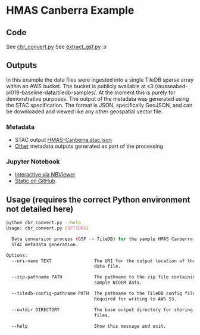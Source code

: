 # HMAS Canberra Example

## Code
See [cbr_convert.py](cbr_convert.py)
See [extract_gsf.py](extract_gsf.py)
:x



## Outputs

In this example the data files were ingested into a single TileDB sparse array within an AWS bucket. The bucket is publicly available at s3://ausseabed-pl019-baseline-data/tiledb-samples/. At the moment this is purely for demonstrative purposes.
The output of the metadata was generated using the STAC specification. The format is JSON, specifically GeoJSON, and can be downloaded and viewed like any other geospatial vector file.

### Metadata
* STAC output [HMAS-Canberra.stac.json](sample-output/HMAS-Canberra.stac.json)
* [Other](sample-output) metadata outputs generated as part of the processing

### Jupyter Notebook
* [Interactive via NBViewer](https://nbviewer.jupyter.org/github/ausseabed/special-potato/blob/main/HMAS-Canberra-sample/hmas-canberra-metadata-display.ipynb)
* [Static on GitHub](hmas-canberra-metadata-display.ipynb)

## Usage (requires the correct Python environment not detailed here)

```bash
python cbr_convert.py --help
Usage: cbr_convert.py [OPTIONS]

  Data conversion process (GSF -> TileDB) for the sample HMAS Canberra data.
  STAC metadata generation.

Options:
  --uri-name TEXT                The URI for the output location of the TileDB
                                 data file.

  --zip-pathname PATH            The pathname to the zip file containing the
                                 sample NIDEM data.

  --tiledb-config-pathname PATH  The pathname to the TileDB config file.
                                 Required for writing to AWS S3.

  --outdir DIRECTORY             The base output directory for storing local
                                 files.

  --help                         Show this message and exit.
```
